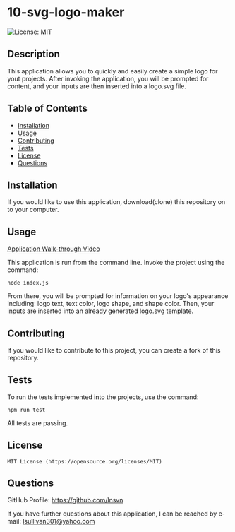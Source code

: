 # 10-svg-logo-maker

  ![License: MIT](https://img.shields.io/badge/License-MIT-yellow.svg)

  ## Description

  This application allows you to quickly and easily create a simple logo for yout projects. After invoking the application, you will be prompted for content, and your inputs are then inserted into a logo.svg file. 

  ## Table of Contents

  - [Installation](#installation)
  - [Usage](#usage)
  - [Contributing](#contributing)
  - [Tests](#tests)
  - [License](#license)
  - [Questions](#questions)

  ## Installation

  If you would like to use this application, download(clone) this repository on to your computer.

  ## Usage

  [Application Walk-through Video](https://drive.google.com/file/d/1sMu0AyFSI1WaEUpgEmexIzh149iBGU4Z/view)

  This application is run from the command line. Invoke the project using the command: 
    
    node index.js

  From there, you will be prompted for information on your logo's appearance including: logo text, text color, logo shape, and shape color. Then, your inputs are inserted into an already generated logo.svg template.

  ## Contributing

  If you would like to contribute to this project, you can create a fork of this repository.

  ## Tests

  To run the tests implemented into the projects, use the command: 

    npm run test
    
  All tests are passing.

  ## License
    
    MIT License (https://opensource.org/licenses/MIT)
     

  ## Questions

  GitHub Profile: https://github.com/lnsvn

  If you have further questions about this application, I can be reached by e-mail: lsullivan301@yahoo.com

